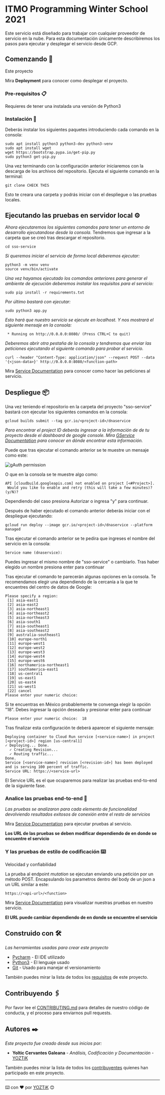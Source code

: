 # ITMO Programming Winter School 2021

Este servicio está diseñado para trabajar con cualquier proveedor de servicio en la nube. Para esta documentación únicamente describiremos los pasos para ejecutar y desplegar el servicio desde GCP.
 

## Comenzando 🚀

Este proyecto

Mira **Deployment** para conocer como desplegar el proyecto.


### Pre-requisitos 📋

Requieres de tener una instalada una versión de Python3

### Instalación 🔧

Deberás instalar los siguientes paquetes introduciendo cada comando en la consola:
```
sudo apt install python3 python3-dev python3-venv
sudo apt install wget
wget https://bootstrap.pypa.io/get-pip.py
sudo python3 get-pip.py
```

Una vez terminando con la configuración anterior iniciaremos con la descarga de los archivos del repositorio. Ejecuta el siguiente comando en la terminal:
```
git clone CHECK THIS
```

Esto te creara una carpeta y podrás iniciar con el despliegue o las pruebas locales.

## Ejecutando las pruebas en servidor local ⚙️

_Ahora ejecutaremos los siguientes comandos para tener un entorno de desarrollo ejecutandose desde la consola._
Tendremos que ingresar a la carpeta que se creó tras descargar el repositorio.
```
cd sso-service
```

_Si queremos iniciar el servicio de forma local deberemos ejecutar:_

```
python3 -m venv venv
source venv/bin/activate
```
_Una vez hayamos ejecutado los comandos anteriores para generar el ambiente de ejecución deberemos instalar los requisitos para el servicio:_
```
sudo pip install -r requirements.txt
```

_Por último bastará con ejecutar:_
```
sudo python3 app.py
```
_Esto hará que nuestro servicio se ejecute en localhost. Y nos mostrará el siguiente mensaje en la consola:_
```
 * Running on http://0.0.0.0:8080/ (Press CTRL+C to quit)
```

_Deberemos abrir otra pestaña de la consola y tendremos que enviar las peticiones ejecutando el siguiente comando para probar el servicio._
```
curl --header "Content-Type: application/json" --request POST --data '{<json-data>}' http://0.0.0.0:8080/<function-path>
```

Mira [Service Documentation](https://documenter.getpostman.com/view/10987523/TVetcRcV) para conocer como hacer las peticiones al servicio.

## Despliegue 📦

Una vez teniendo el repositorio en la carpeta del proyecto "sso-service" bastará con ejecutar los siguientes comandos en la consola:

 ```
gcloud builds submit --tag gcr.io/<project-id>/dnaservice
```
_Para encontrar el project ID deberás ingresar a la información de de tu proyecto desde el dashboard de google console.
Mira [GService Documentation](https://cloud.google.com/resource-manager/docs/creating-managing-projects#identifying_projects) para conocer en dónde encontrar esta información._

Puede que tras ejecutar el comando anterior se te muestre un mensaje como este:

![gAuth permission](https://lh5.googleusercontent.com/pcQr7q-YanHZVA7-kBJu8W-Yk0A51dMQvLvFbPtdM8_N2nL0lAXUZr8hVhOqGUxi-bMzqVGHA76rjmlWyLmj=w1600-h756-rw)

O que en la consola se te muestre algo como:
```
API [cloudbuild.googleapis.com] not enabled on project [<#Project>].
 Would you like to enable and retry (this will take a few minutes)?
(y/N)?
```
Dependiendo del caso presiona Autorizar o ingresa "y" para continuar.

Después de haber ejecutado el comando anterior deberás iniciar con el despliegue ejecutando:

```
gcloud run deploy --image gcr.io/<project-id>/dnaservice --platform managed
```

Tras ejecutar el comando anterior se te pedira que ingreses el nombre del servicio en la consola:

```
Service name (dnaservice): 
```

Puedes ingresar el mismo nombre de "sso-service" o cambiarlo. Tras haber elegido un nombre presiona enter para continuar

Tras ejecutar el comando te parecerán algunas opciones en la consola. Te recomendamos elegir una dependiendo de la cercanía a la que te encuentres del centro de datos de Google:
```
Please specify a region:
 [1] asia-east1
 [2] asia-east2
 [3] asia-northeast1
 [4] asia-northeast2
 [5] asia-northeast3
 [6] asia-south1
 [7] asia-southeast1
 [8] asia-southeast2
 [9] australia-southeast1
 [10] europe-north1
 [11] europe-west1
 [12] europe-west2
 [13] europe-west3
 [14] europe-west4
 [15] europe-west6
 [16] northamerica-northeast1
 [17] southamerica-east1
 [18] us-central1
 [19] us-east1
 [20] us-east4
 [21] us-west1
 [22] cancel
Please enter your numeric choice: 
```

Si te encuentras en México probablemente te convenga elegir la opción "18". Debes ingresar la opción deseada y presionar enter para continuar

```
Please enter your numeric choice:  18
```

Tras finalizar esta configuración te deberá aparecer el siguiente mensaje:

```
Deploying container to Cloud Run service [<service-name>] in project [<project-id>] region [us-central1]
✓ Deploying... Done.                                                           
  ✓ Creating Revision...                    
  ✓ Routing traffic...
Done.
Service [<service-name>] revision [<revision-id>] has been deployed and is serving 100 percent of traffic.
Service URL: https://<service-url>
```

El Service URL es el que ocuparemos para realizar las pruebas end-to-end de la siguiente fase.

### Analice las pruebas end-to-end 🔩

_Las pruebas se analizaron para cada elemento de funcionalidad devolviendo resultados exitosos de conexión entre el resto de servicios_

Mira [Service Documentation](https://documenter.getpostman.com/view/10987523/TVetcRcV) para ejecutar pruebas al servicio.

**Los URL de las pruebas se deben modificar dependiendo de en donde se encuentre el servicio** 

### Y las pruebas de estilo de codificación ⌨️

Velocidad y confiabilidad

La prueba al endpoint _mutation_ se ejecutan enviando una petición por un método POST. Encapsulando los parametros dentro del body de un json a un URL similar a este:
 
```
https://<api-url>/<function>
```
Mira [Service Documentation](https://documenter.getpostman.com/view/10987523/TVetcRcV) para visualizar nuestras pruebas en nuestro servicio.

**El URL puede cambiar dependiendo de en donde se encuentre el servicio** 

## Construido con 🛠️

_Las herramientas usadas para crear este proyecto_

* [Pycharm](https://www.jetbrains.com/es-es/pycharm/) - El IDE utilizado
* [Python3](https://docs.python.org/3/) - El lenguaje usado
* [Git](https://git-scm.com/doc) - Usado para manejar el versionamiento

También puedes mirar la lista de todos los [requisitos](requirements.txt) de este proyecto.

## Contribuyendo 🖇️

Por favor lee el [CONTRIBUTING.md](https://gist.github.com/villanuevand/xxxxxx) para detalles de nuestro código de conducta, y el proceso para enviarnos pull requests.

## Autores ✒️

_Este proyecto fue creado desde sus inicios por:_

* **Yoltic Cervantes Galeana** - *Análisis, Codificación y Documentación* - [YOZTiK](https://github.com/YOZTiK)

También puedes mirar la lista de todos los [contribuyentes](https://github.com/YOZTiK/sso-service/contributors) quíenes han participado en este proyecto. 

---
⌨️ con ❤️ por [YOZTiK](https://github.com/YOZTiK) 😊

